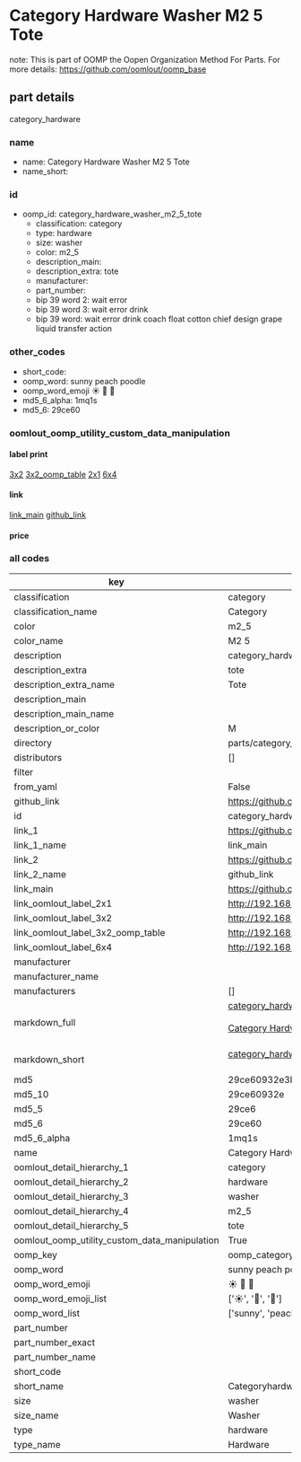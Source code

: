 # Category Hardware Washer M2 5 Tote  

note: This is part of OOMP the Oopen Organization Method For Parts. For more details: https://github.com/oomlout/oomp_base

##  part details



category_hardware

### name
* name: Category Hardware Washer M2 5 Tote
* name_short: 
### id
* oomp_id: category_hardware_washer_m2_5_tote
  * classification: category
  * type: hardware
  * size: washer
  * color: m2_5
  * description_main: 
  * description_extra: tote
  * manufacturer: 
  * part_number: 
  * bip 39 word 2: wait error
  * bip 39 word 3: wait error drink
  * bip 39 word: wait error drink coach float cotton chief design grape liquid transfer action

### other_codes
* short_code: 
* oomp_word: sunny peach poodle
* oomp_word_emoji :sunny: :peach: :poodle:
* md5_6_alpha: 1mq1s
* md5_6: 29ce60






### oomlout_oomp_utility_custom_data_manipulation
#### label print
[3x2](http://192.168.1.245:1112/?label=oomp%201mq1s)
[3x2_oomp_table](http://192.168.1.107:1112/?label=oomp%201mq1s)
[2x1](http://192.168.1.242:1112/?label=oomp%201mq1s)
[6x4](http://192.168.1.55:1112/?label=oomp%201mq1s)    

#### link

[link_main](https://github.com/oomlout/oomlout_oomp_current_version_messy/tree/main/parts/category_hardware_washer_m2_5_tote) [github_link](https://github.com/oomlout/oomlout_oomp_part_src/tree/main/parts/category_hardware_washer_m2_5_tote)                             

#### price







### all codes 
| key | value |  
| --- | --- |  
| classification | category |  
| classification_name | Category |  
| color | m2_5 |  
| color_name | M2 5 |  
| description | category_hardware |  
| description_extra | tote |  
| description_extra_name | Tote |  
| description_main |  |  
| description_main_name |  |  
| description_or_color | M  |  
| directory | parts/category_hardware_washer_m2_5_tote |  
| distributors | [] |  
| filter |  |  
| from_yaml | False |  
| github_link | https://github.com/oomlout/oomlout_oomp_part_src/tree/main/parts/category_hardware_washer_m2_5_tote |  
| id | category_hardware_washer_m2_5_tote |  
| link_1 | https://github.com/oomlout/oomlout_oomp_current_version_messy/tree/main/parts/category_hardware_washer_m2_5_tote |  
| link_1_name | link_main |  
| link_2 | https://github.com/oomlout/oomlout_oomp_part_src/tree/main/parts/category_hardware_washer_m2_5_tote |  
| link_2_name | github_link |  
| link_main | https://github.com/oomlout/oomlout_oomp_current_version_messy/tree/main/parts/category_hardware_washer_m2_5_tote |  
| link_oomlout_label_2x1 | http://192.168.1.242:1112/?label=oomp%201mq1s |  
| link_oomlout_label_3x2 | http://192.168.1.245:1112/?label=oomp%201mq1s |  
| link_oomlout_label_3x2_oomp_table | http://192.168.1.107:1112/?label=oomp%201mq1s |  
| link_oomlout_label_6x4 | http://192.168.1.55:1112/?label=oomp%201mq1s |  
| manufacturer |  |  
| manufacturer_name |  |  
| manufacturers | [] |  
| markdown_full | [category_hardware_washer_m2_5_tote](https://github.com/oomlout/oomlout_oomp_current_version_messy/tree/main/parts/category_hardware_washer_m2_5_tote)<br>[](https://github.com/oomlout/oomlout_oomp_current_version_messy/tree/main/parts/category_hardware_washer_m2_5_tote)<br>[Category Hardware Washer M2 5 Tote](https://github.com/oomlout/oomlout_oomp_current_version_messy/tree/main/parts/category_hardware_washer_m2_5_tote)<br><br> |  
| markdown_short | [category_hardware_washer_m2_5_tote](https://github.com/oomlout/oomlout_oomp_current_version_messy/tree/main/parts/category_hardware_washer_m2_5_tote)<br><br> |  
| md5 | 29ce60932e3bc4f8c32c92ca861337b3 |  
| md5_10 | 29ce60932e |  
| md5_5 | 29ce6 |  
| md5_6 | 29ce60 |  
| md5_6_alpha | 1mq1s |  
| name | Category Hardware Washer M2 5 Tote |  
| oomlout_detail_hierarchy_1 | category |  
| oomlout_detail_hierarchy_2 | hardware |  
| oomlout_detail_hierarchy_3 | washer |  
| oomlout_detail_hierarchy_4 | m2_5 |  
| oomlout_detail_hierarchy_5 | tote |  
| oomlout_oomp_utility_custom_data_manipulation | True |  
| oomp_key | oomp_category_hardware_washer_m2_5_tote |  
| oomp_word | sunny peach poodle |  
| oomp_word_emoji | :sunny: :peach: :poodle: |  
| oomp_word_emoji_list | [':sunny:', ':peach:', ':poodle:'] |  
| oomp_word_list | ['sunny', 'peach', 'poodle'] |  
| part_number |  |  
| part_number_exact |  |  
| part_number_name |  |  
| short_code |  |  
| short_name | Categoryhardware |  
| size | washer |  
| size_name | Washer |  
| type | hardware |  
| type_name | Hardware |  
